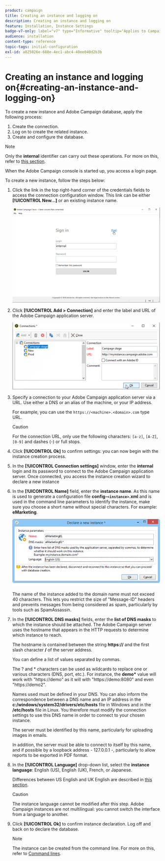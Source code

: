 ```yaml
---
product: campaign
title: Creating an instance and logging on
description: Creating an instance and logging on
feature: Installation, Instance Settings
badge-v7-only: label="v7" type="Informative" tooltip="Applies to Campaign Classic v7 only"
audience: installation
content-type: reference
topic-tags: initial-configuration
exl-id: a025026e-688e-4ec1-abc4-40ee040d2b3b
---
```

# Creating an instance and logging on{#creating-an-instance-and-logging-on}



To create a new instance and Adobe Campaign database, apply the following process:

1. Create the connection.
1. Log on to create the related instance.
1. Create and configure the database.

>[!NOTE]
>
>Only the **internal** identifier can carry out these operations. For more on this, refer to [this section](../../installation/using/configuring-campaign-server.md#internal-identifier).

When the Adobe Campaign console is started up, you access a login page.

To create a new instance, follow the steps below:

1. Click the link in the top right-hand corner of the credentials fields to access the connection configuration window. This link can be either **[!UICONTROL New...]** or an existing instance name.

   ![](assets/s_ncs_install_define_connection_01.png)

1. Click **[!UICONTROL Add > Connection]** and enter the label and URL of the Adobe Campaign application server.

   ![](assets/s_ncs_install_define_connection_02.png)

1. Specify a connection to your Adobe Campaign application server via a URL. Use either a DNS or an alias of the machine, or your IP address.

   For example, you can use the `https://<machine>.<domain>.com` type URL.

   >[!CAUTION]
   >
   >For the connection URL, only use the following characters: `[a-z]`, `[A-Z]`, `[0-9]` and dashes (-) or full stops.

1. Click **[!UICONTROL Ok]** to confirm settings: you can now begin with the instance creation process.
1. In the **[!UICONTROL Connection settings]** window, enter the **internal** login and its password to connect to the Adobe Campaign application server. Once connected, you access the instance creation wizard to declare a new instance
1. In the **[!UICONTROL Name]** field, enter the **instance name**. As this name is used to generate a configuration file **config-`<instance>`.xml** and is used in the command line parameters to identify the instance, make sure you choose a short name without special characters. For example: **eMarketing**.

   ![](assets/s_ncs_install_create_instance.png)

   The name of the instance added to the domain name must not exceed 40 characters. This lets you restrict the size of "Message-ID" headers and prevents messages from being considered as spam, particularly by tools such as SpamAssassin.

1. In the **[!UICONTROL DNS masks]** fields, enter the **list of DNS masks** to which the instance should be attached. The Adobe Campaign server uses the hostname that appears in the HTTP requests to determine which instance to reach.

   The hostname is contained between the string **https://** and the first slash character **/** of the server address.

   You can define a list of values separated by commas.

   The ? and &#42; characters can be used as wildcards to replace one or various characters (DNS, port, etc.). For instance, the **demo&#42;** value will work with "https://demo" as it will with "https://demo:8080" and even "https://demo2".

   Names used must be defined in your DNS. You can also inform the correspondence between a DNS name and an IP address in the **c:/windows/system32/drivers/etc/hosts** file in Windows and in the **/etc/hosts** file in Linux. You therefore must modify the connection settings to use this DNS name in order to connect to your chosen instance.

   The server must be identified by this name, particularly for uploading images in emails.

   In addition, the server must be able to connect to itself by this name, and if possible by a loopback address - 127.0.0.1 -, particularly to allow reports to be exported in PDF format. 

1. In the **[!UICONTROL Language]** drop-down list, select the **instance language**: English (US), English (UK), French, or Japanese.

   Differences between US English and UK English are described in [this section](../../platform/using/adobe-campaign-workspace.md#date-and-time).

   >[!CAUTION]
   >
   >The instance language cannot be modified after this step. Adobe Campaign instances are not multilingual: you cannot switch the interface from a language to another.

1. Click **[!UICONTROL Ok]** to confirm instance declaration. Log off and back on to declare the database.

   >[!NOTE]
   >
   >The instance can be created from the command line. For more on this, refer to [Command lines](../../installation/using/command-lines.md).
